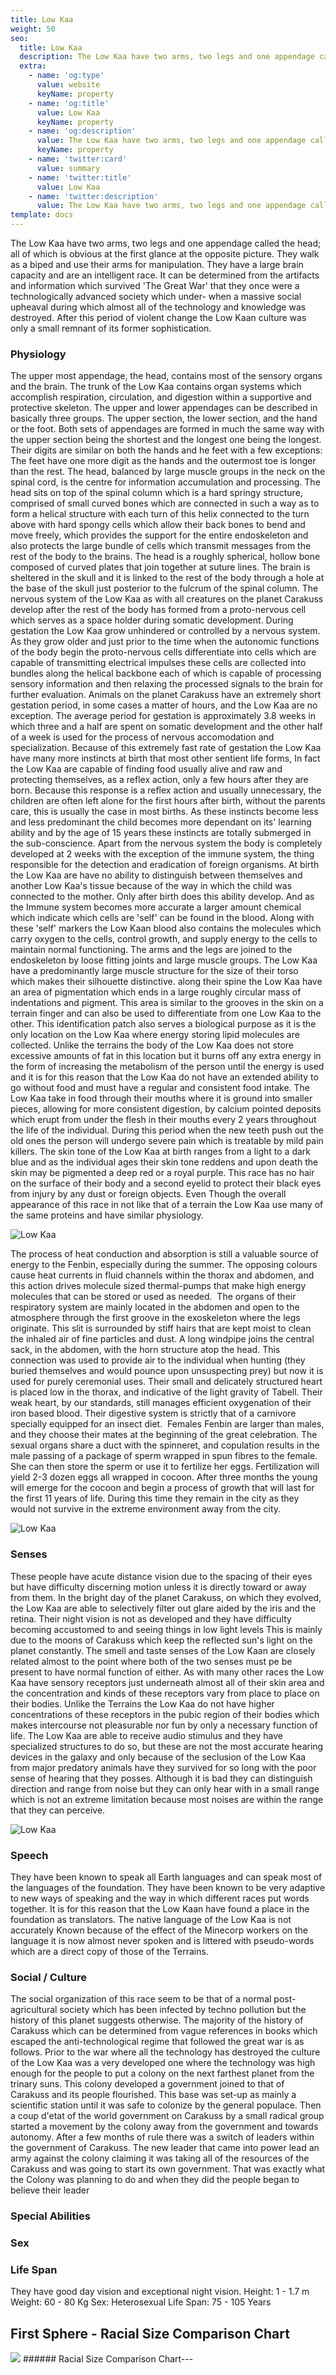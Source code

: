 ```yaml
---
title: Low Kaa
weight: 50
seo:
  title: Low Kaa
  description: The Low Kaa have two arms, two legs and one appendage called the head; all of which is obvious at the first glance at the opposite picture. 
  extra:
    - name: 'og:type'
      value: website
      keyName: property
    - name: 'og:title'
      value: Low Kaa
      keyName: property
    - name: 'og:description'
      value: The Low Kaa have two arms, two legs and one appendage called the head; all of which is obvious at the first glance at the opposite picture. 
      keyName: property
    - name: 'twitter:card'
      value: summary
    - name: 'twitter:title'
      value: Low Kaa
    - name: 'twitter:description'
      value: The Low Kaa have two arms, two legs and one appendage called the head; all of which is obvious at the first glance at the opposite picture. 
template: docs
---
```


The Low Kaa have two arms, two legs and one appendage called the head; all of which is obvious at the first glance at the opposite picture. They walk as a biped and use their arms for manipulation. They have a large brain capacity and are an intelligent race. It can be determined from the artifacts and information which survived 'The Great War' that they once were a technologically advanced society which under- when a massive social upheaval during which almost all of the technology and knowledge was destroyed. After this period of violent change the Low Kaan culture was only a small remnant of its former sophistication.

### Physiology
The upper most appendage, the head, contains most of the sensory organs and the brain. The trunk of the Low Kaa contains organ systems which accomplish respiration, circulation, and digestion within a supportive and protective skeleton. The upper and lower appendages can be described in basically three groups. The upper section, the lower section, and the hand or the foot. Both sets of appendages are formed in much the same way with the upper section being the shortest and the longest one being the longest. Their digits are similar on both the hands and he feet with a few exceptions: The feet have one more digit as the hands and the outermost toe is longer than the rest. The head, balanced by large muscle groups in the neck on the spinal cord, is the centre for information accumulation and processing. The head sits on top of the spinal column which is a hard springy structure, comprised of small curved bones which are connected in such a way as to form a helical structure with each turn of this helix connected to the turn above with hard spongy cells which allow their back bones to bend and move freely, which provides the support for the entire endoskeleton and also protects the large bundle of cells which transmit messages from the rest of the body to the brains. The head is a roughly spherical, hollow bone composed of curved plates that join together at suture lines. The brain is sheltered in the skull and it is linked to the rest of the body through a hole at the base of the skull just posterior to the fulcrum of the spinal column. The nervous system of the Low Kaa as with all creatures on the planet Carakuss develop after the rest of the body has formed from a proto-nervous cell which serves as a space holder during somatic development. During
gestation the Low Kaa grow unhindered or controlled by a nervous system. As they grow older and just prior to the time when the autonomic functions of the body begin the proto-nervous cells differentiate into cells which are capable of transmitting electrical impulses these cells are collected into bundles along the helical backbone each of which is capable of processing sensory information and then relaxing the processed signals to the brain for further evaluation. Animals on the planet Carakuss have an extremely short gestation period, in some cases a matter of hours, and the Low Kaa are no exception. The average period for gestation is approximately 3.8 weeks in which three and a half are spent on somatic development and the other half of a week is used for the process of nervous accomodation and specialization. Because of this extremely fast rate of gestation the Low Kaa have many more instincts at birth that most other sentient life forms, In fact the Low Kaa are capable of finding food usually alive and raw and protecting themselves, as a reflex action, only a few hours after they are born. Because this response is a reflex action and usually unnecessary, the children are often left alone for the first hours after birth, without the parents care, this is usually the case in most births. As these instincts become less and less predominant the child becomes more dependant on its' learning ability and by the age of 15 years these instincts are totally submerged in the sub-conscience. Apart from the nervous system the body is completely developed at 2 weeks with the exception of the immune system, the thing responsible for the detection and eradication of foreign organisms. At birth the Low Kaa are have no ability to distinguish between themselves and another Low Kaa's tissue because of the way in which the child was connected to the mother. Only after birth does this ability develop. And as the Immune system becomes more accurate a larger amount chemical which indicate which cells are 'self' can be found in the blood. Along with these 'self' markers the Low Kaan blood also contains the molecules which carry oxygen to the cells, control growth, and supply energy to the cells to maintain normal functioning. The arms and the legs are joined to the endoskeleton by loose fitting joints and
large muscle groups. The Low Kaa have a predominantly large muscle structure for the size of their torso which makes their silhouette distinctive. along their spine the Low Kaa have an area of pigmentation which ends in a large roughly circular mass of indentations and pigment. This area is similar to the grooves in the skin on a terrain finger and can also be used to differentiate from one Low Kaa to the other. This identification patch also serves a biological purpose as it is the only location
on the Low Kaa where energy storing lipid molecules are collected. Unlike the terrains the body of the Low Kaa does not store excessive amounts of fat in this location but it burns off any extra energy in the form of increasing the metabolism of the person until the energy is used and it is for this reason that the Low Kaa do not have an extended ability to go without food and must have a regular and consistent  food intake. The Low Kaa take in food through their mouths where it is ground into smaller pieces, allowing for more consistent digestion, by calcium pointed deposits which erupt from under the flesh in their mouths every 2 years throughout the life of the individual. During this period when the new teeth push out the old ones the person will undergo severe pain which is treatable by mild pain killers. The skin tone of the Low Kaa at birth ranges from a light to a dark blue and as the individual ages their skin tone reddens and upon death the skin may be pigmented a deep red or a royal purple. This race has no hair on the surface of their body and a second eyelid to protect their black eyes from injury by any dust or foreign objects. Even Though the overall appearance of this race in not like that of a terrain the Low Kaa use many of the same proteins and have similar physiology.
 </p>

![Low Kaa](/images/LowKaa_grey.jpg)</p>

The process of heat conduction and absorption is still a valuable source of energy to the Fenbin, especially during the summer. The opposing colours cause heat currents in fluid channels within the thorax and abdomen, and this action drives molecule sized thermal-pumps that make high energy molecules that can be stored or used as needed. 
The organs of their respiratory system are mainly located in the abdomen and open to the atmosphere through the first groove in
the exoskeleton where the legs originate. This slit is surrounded by stiff hairs that are kept moist to clean the inhaled air of fine particles and dust. A long windpipe joins the central sack, in the abdomen, with the horn structure atop the head. This connection was used to provide air to the individual when hunting (they buried themselves and would pounce upon unsuspecting prey) but now it is used for purely ceremonial uses. Their small and delicately structured heart is placed low in the thorax, and indicative of the light gravity of Tabell. Their weak heart, by our standards, still manages efficient oxygenation of their iron based blood. Their digestive system is strictly that of a carnivore specially equipped for an insect diet. 
Females Fenbin are larger than males, and they choose their mates at the beginning of the great celebration. The sexual organs share a duct with the spinneret, and copulation results in the male passing of a package of sperm wrapped in spun fibres to the female. She can then store the sperm or use it to fertilize her eggs. Fertilization will yield 2-3 dozen eggs all wrapped in cocoon. After three months the young will emerge for the cocoon and begin a process of growth that will last for the first 11 years of life. During this time they remain in the city as they would not survive in the extreme environment away from the city.

![Low Kaa](/images/LowKaa_bw.jpg)</p>

### Senses
These people have acute distance vision due to the spacing of their eyes but have difficulty discerning motion unless it is directly toward or away from them. In the bright day of the planet Carakuss, on which they evolved, the Low Kaa are able to selectively filter out glare aided by the iris and the retina. Their night vision is not as developed and they have difficulty becoming accustomed to and seeing things in low light levels This is mainly due to the moons of Carakuss which keep the reflected sun's light on the planet constantly. The smell and taste senses of the Low Kaan are closely related almost to the point where both of the
two senses must pe be present to have normal function of either. As with many other races the Low Kaa have sensory receptors just underneath almost all of their skin area and the concentration and kinds of these receptors vary from place to place on their bodies. Unlike the Terrains the Low Kaa do not have higher concentrations of these receptors in the pubic region of their bodies which makes intercourse not pleasurable nor fun by only a necessary function of life. The Low Kaa are able to receive audio stimulus and they have specialized structures to do so, but these are not the most accurate hearing devices in the galaxy and only because of the seclusion of the Low Kaa from major predatory animals have they survived for so long with the poor sense of hearing that they posses. Although it is bad they can distinguish direction and range from noise but they can only hear with in a small range which is not an extreme limitation because most noises are within the range that they can perceive.

![Low Kaa](/images/LowKaaAnatomical.jpg)</p>

### Speech
They have been known to speak all Earth languages and can speak most of the languages of the foundation. They have been known to be very adaptive to new ways of speaking and the way in which different races put words together. It is for this reason that the Low Kaan have found a place in the foundation as translators. The native language of the Low Kaa is not accurately Known because of the effect of the Minecorp workers on the language it is now almost never spoken and is littered with pseudo-words which are a direct copy of those of the Terrains.

### Social / Culture
The social organization of this race seem to be that of a normal post-agricultural society which has been infected by techno pollution but the history of this planet suggests otherwise. The majority of the history of Carakuss which can be determined from vague references in books which escaped the anti-technological regime that followed the great war is as follows. Prior to the war where all the technology has destroyed the culture of the Low Kaa was a very developed one where the technology was high enough for the people to put a colony on the next farthest planet from the trinary suns. This colony developed a government joined to that of Carakuss and its people flourished. This base was set-up as mainly a scientific station until it was safe to colonize by the general populace. Then a coup d'etat of the world government on Carakuss by a small radical group started a movement by the colony away from the government and towards autonomy. After a few months of rule there was a switch of leaders within the government of Carakuss. The new leader that came into power lead an army against the colony claiming it was taking all of the resources of the Carakuss and was going to start its own government. That was exactly what the Colony was planning to do and when they did the people began to believe their leader

### Special Abilities

### Sex

### Life Span

They have good day vision and exceptional night vision.
Height: 1 - 1.7 m
Weight: 60 - 80 Kg
Sex: Heterosexual
Life Span: 75 - 105 Years

## First Sphere - Racial Size Comparison Chart
<!-- Image Map Generated by http://www.image-map.net/ -->
<img src="/images/RacesSizeChart-01small.png" usemap="#image-map">

<map name="image-map">
    <area target="_self" alt="Eebek" title="Eebek" href="https://genesis.theengine.com/docs/races/eebek/" coords="110,299,19,0" shape="rect">
    <area target="_self" alt="Fenbin" title="Fenbin" href="https://genesis.theengine.com/docs/races/fenbin/" coords="180,0,113,299" shape="rect">
    <area target="_self" alt="Human" title="Human" href="https://genesis.theengine.com/docs/races/human/" coords="182,0,265,299" shape="rect">
    <area target="_self" alt="Krane" title="Krane" href="https://genesis.theengine.com/docs/races/krane/" coords="265,0,431,299" shape="rect">
    <area target="_self" alt="Low Kaa" title="Low Kaa" href="https://genesis.theengine.com/docs/races/lowkaa/" coords="432,0,540,299" shape="rect">
    <area target="_self" alt="Tanaian" title="Tanaian" href="https://genesis.theengine.com/docs/races/tanaian/" coords="542,0,611,299" shape="rect">
</map>
###### Racial Size Comparison Chart---
